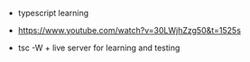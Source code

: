 - typescript learning

* https://www.youtube.com/watch?v=30LWjhZzg50&t=1525s

* tsc -W + live server for learning and testing
